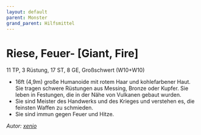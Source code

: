 ```yaml
---
layout: default
parent: Monster
grand_parent: Hilfsmittel
---
```


# Riese, Feuer- [Giant, Fire]
11 TP, 3 Rüstung, 17 ST, 8 GE, Großschwert (W10+W10)
- 16ft (4,9m) große Humanoide mit rotem Haar und kohlefarbener Haut. Sie tragen schwere Rüstungen aus Messing, Bronze oder Kupfer. Sie leben in Festungen, die in der Nähe von Vulkanen gebaut wurden.
- Sie sind Meister des Handwerks und des Krieges und verstehen es, die feinsten Waffen zu schmieden.
- Sie sind immun gegen Feuer und Hitze.

*Autor: [xenio](https://xenioinabottle.blogspot.com)*